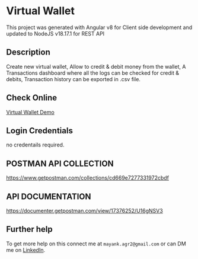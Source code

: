 # Virtual Wallet

This project was generated with Angular v8 for Client side development and updated to NodeJS v18.17.1 for REST API

## Description
Create new virtual wallet, 
Allow to credit & debit money from the wallet,
A Transactions dashboard where all the logs can be checked for credit & debits,
Transaction history can be exported in .csv file.

## Check Online 
[Virtual Wallet Demo](http://wallet.demo.mayankagrawal.co.in/)

## Login Credentials

no credentails required.

## POSTMAN API COLLECTION
https://www.getpostman.com/collections/cd669e7277331972cbdf

## API DOCUMENTATION
https://documenter.getpostman.com/view/17376252/U16gNSV3

## Further help

To get more help on this connect me at `mayank.agr2@gmail.com` or can DM me on [LinkedIn](https://www.linkedin.com/in/mayank-agrawal-59192940/).
